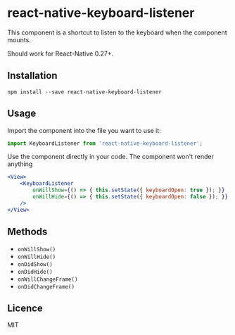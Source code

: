 # react-native-keyboard-listener

This component is a shortcut to listen to the keyboard when the component mounts.

Should work for React-Native 0.27+.

## Installation

```
npm install --save react-native-keyboard-listener
```

## Usage

Import the component into the file you want to use it:

```js
import KeyboardListener from 'react-native-keyboard-listener';
```

Use the component directly in your code. The component won't render anything

```jsx
<View>
	<KeyboardListener
		onWillShow={() => { this.setState({ keyboardOpen: true }); }}
		onWillHide={() => { this.setState({ keyboardOpen: false }); }}
	/>
</View>
```

## Methods

- `onWillShow()`
- `onWillHide()`
- `onDidShow()`
- `onDidHide()`
- `onWillChangeFrame()`
- `onDidChangeFrame()`


## Licence

MIT
